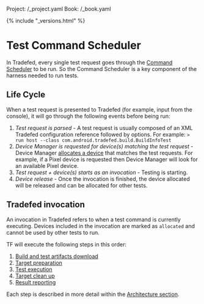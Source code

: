 Project: /_project.yaml
Book: /_book.yaml

{% include "_versions.html" %}

<!--
  Copyright 2019 The Android Open Source Project

  Licensed under the Apache License, Version 2.0 (the "License");
  you may not use this file except in compliance with the License.
  You may obtain a copy of the License at

      http://www.apache.org/licenses/LICENSE-2.0

  Unless required by applicable law or agreed to in writing, software
  distributed under the License is distributed on an "AS IS" BASIS,
  WITHOUT WARRANTIES OR CONDITIONS OF ANY KIND, either express or implied.
  See the License for the specific language governing permissions and
  limitations under the License.
-->

# Test Command Scheduler

In Tradefed, every single test request goes through the
[Command Scheduler](https://android.googlesource.com/platform/tools/tradefederation/+/refs/heads/master/src/com/android/tradefed/command/CommandScheduler.java)
to be run. So the Command Scheduler is a key component of the harness needed to
run tests.

## Life Cycle

When a test request is presented to Tradefed (for example, input from the
console), it will go through the following events before being run:

1.  *Test request is parsed*  - A test request is usually composed of an XML
    Tradefed configuration reference followed by options.
    For example: `> run host --class com.android.tradefed.build.BuildInfoTest`
1.  *Device Manager is requested for device(s) matching the test request* -
    Device Manager [allocates a device](/devices/tech/test_infra/tradefed/architecture/device-manager/device-allocation)
    that matches the test requests. For example, if a Pixel device is requested
    then Device Manager will look for an available Pixel device.
1.  *Test request + device(s) starts as an invocation* - Testing is starting.
1.  *Device release* - Once the invocation is finished, the device allocated will
    be released and can be allocated for other tests.

## Tradefed invocation

An invocation in Tradefed refers to when a test command is currently executing.
Devices included in the invocation are marked as `allocated` and cannot be used
by other tests to run.

TF will execute the following steps in this order:

1.  [Build and test artifacts download](/devices/tech/test_infra/tradefed/architecture/build-provider)
1.  [Target preparation](/devices/tech/test_infra/tradefed/architecture/target-preparer)
1.  [Test execution](/devices/tech/test_infra/tradefed/architecture/advanced/test-runner)
1.  [Target clean up](/devices/tech/test_infra/tradefed/architecture/target-preparer)
1.  [Result reporting](/devices/tech/test_infra/tradefed/architecture/result-reporter)

Each step is described in more detail within the
[Architecture section](/devices/tech/test_infra/tradefed/architecture).
